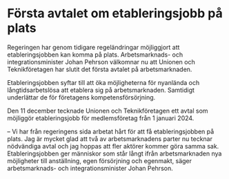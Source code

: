 # Första avtalet om etableringsjobb på plats

Regeringen har genom tidigare regeländringar möjliggjort att etableringsjobben kan komma på plats. Arbetsmarknads- och integrationsminister Johan Pehrson välkomnar nu att Unionen och Teknikföretagen har slutit det första avtalet på arbetsmarknaden.

Etableringsjobben syftar till att öka möjligheterna för nyanlända och långtidsarbetslösa att etablera sig på arbetsmarknaden. Samtidigt underlättar de för företagens kompetensförsörjning.

Den 11 december tecknade Unionen och Teknikföretagen ett avtal som möjliggör etableringsjobb för medlemsföretag från 1 januari 2024.

– Vi har från regeringens sida arbetat hårt för att få etableringsjobben på plats. Jag är mycket glad att två av arbetsmarknadens parter nu tecknar nödvändiga avtal och jag hoppas att fler aktörer kommer göra samma sak. Etableringsjobben ger människor som står långt ifrån arbetsmarknaden nya möjligheter till anställning, egen försörjning och egenmakt, säger arbetsmarknads- och integrationsminister Johan Pehrson.
